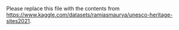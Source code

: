 Please replace this file with the contents from https://www.kaggle.com/datasets/ramjasmaurya/unesco-heritage-sites2021.
